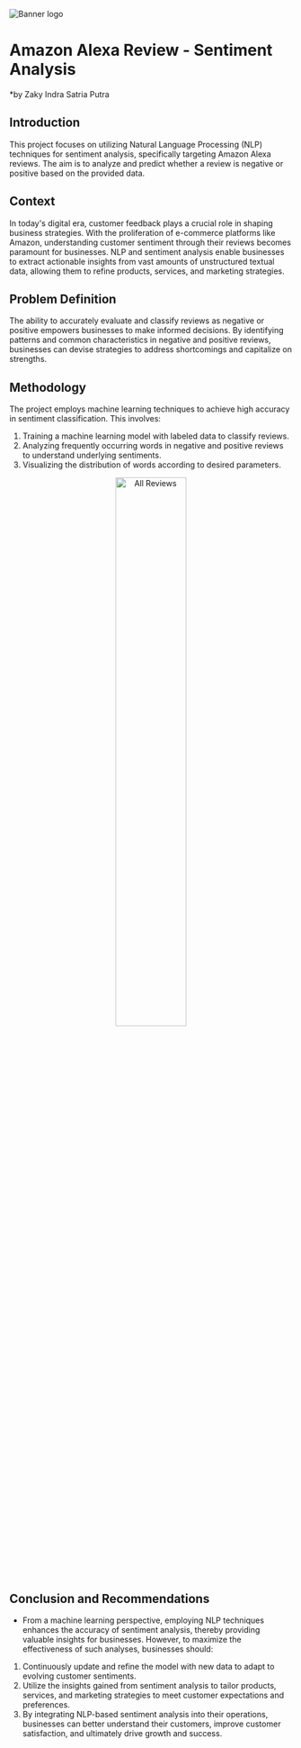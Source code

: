 ![Banner logo](https://github.com/zackyndra23/Data_Science/blob/main/Banner1.jpg?raw=true)

# **Amazon Alexa Review - Sentiment Analysis**
*by Zaky Indra Satria Putra

## **Introduction**
This project focuses on utilizing Natural Language Processing (NLP) techniques for sentiment analysis, specifically targeting Amazon Alexa reviews. The aim is to analyze and predict whether a review is negative or positive based on the provided data.

## **Context**
In today's digital era, customer feedback plays a crucial role in shaping business strategies. With the proliferation of e-commerce platforms like Amazon, understanding customer sentiment through their reviews becomes paramount for businesses. NLP and sentiment analysis enable businesses to extract actionable insights from vast amounts of unstructured textual data, allowing them to refine products, services, and marketing strategies.

## **Problem Definition**
The ability to accurately evaluate and classify reviews as negative or positive empowers businesses to make informed decisions. By identifying patterns and common characteristics in negative and positive reviews, businesses can devise strategies to address shortcomings and capitalize on strengths.

## **Methodology**
The project employs machine learning techniques to achieve high accuracy in sentiment classification. This involves:
1. Training a machine learning model with labeled data to classify reviews.
2. Analyzing frequently occurring words in negative and positive reviews to understand underlying sentiments.
3. Visualizing the distribution of words according to desired parameters.

<center><img alt="All Reviews" width="50%" src="https://github.com/zackyndra23/Amazon-Alexa-Review-Sentiment-Analysis/blob/main/Cloud%20Neceessary/parrot_all.png?raw=true)"></center>

## **Conclusion and Recommendations**
- From a machine learning perspective, employing NLP techniques enhances the accuracy of sentiment analysis, thereby providing valuable insights for businesses. However, to maximize the effectiveness of such analyses, businesses should:
1. Continuously update and refine the model with new data to adapt to evolving customer sentiments.
2. Utilize the insights gained from sentiment analysis to tailor products, services, and marketing strategies to meet customer expectations and preferences.
3. By integrating NLP-based sentiment analysis into their operations, businesses can better understand their customers, improve customer satisfaction, and ultimately drive growth and success.

